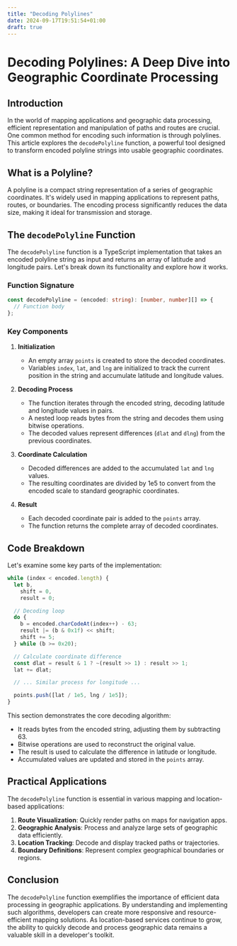 ```yaml
---
title: "Decoding Polylines"
date: 2024-09-17T19:51:54+01:00
draft: true
---
```


# Decoding Polylines: A Deep Dive into Geographic Coordinate Processing

## Introduction

In the world of mapping applications and geographic data processing, efficient representation and manipulation of paths and routes are crucial. One common method for encoding such information is through polylines. This article explores the `decodePolyline` function, a powerful tool designed to transform encoded polyline strings into usable geographic coordinates.

## What is a Polyline?

A polyline is a compact string representation of a series of geographic coordinates. It's widely used in mapping applications to represent paths, routes, or boundaries. The encoding process significantly reduces the data size, making it ideal for transmission and storage.

## The `decodePolyline` Function

The `decodePolyline` function is a TypeScript implementation that takes an encoded polyline string as input and returns an array of latitude and longitude pairs. Let's break down its functionality and explore how it works.

### Function Signature

```typescript
const decodePolyline = (encoded: string): [number, number][] => {
  // Function body
};
```

### Key Components

1. **Initialization**

   - An empty array `points` is created to store the decoded coordinates.
   - Variables `index`, `lat`, and `lng` are initialized to track the current position in the string and accumulate latitude and longitude values.

2. **Decoding Process**

   - The function iterates through the encoded string, decoding latitude and longitude values in pairs.
   - A nested loop reads bytes from the string and decodes them using bitwise operations.
   - The decoded values represent differences (`dlat` and `dlng`) from the previous coordinates.

3. **Coordinate Calculation**

   - Decoded differences are added to the accumulated `lat` and `lng` values.
   - The resulting coordinates are divided by 1e5 to convert from the encoded scale to standard geographic coordinates.

4. **Result**
   - Each decoded coordinate pair is added to the `points` array.
   - The function returns the complete array of decoded coordinates.

## Code Breakdown

Let's examine some key parts of the implementation:

```typescript
while (index < encoded.length) {
  let b,
    shift = 0,
    result = 0;

  // Decoding loop
  do {
    b = encoded.charCodeAt(index++) - 63;
    result |= (b & 0x1f) << shift;
    shift += 5;
  } while (b >= 0x20);

  // Calculate coordinate difference
  const dlat = result & 1 ? ~(result >> 1) : result >> 1;
  lat += dlat;

  // ... Similar process for longitude ...

  points.push([lat / 1e5, lng / 1e5]);
}
```

This section demonstrates the core decoding algorithm:

- It reads bytes from the encoded string, adjusting them by subtracting 63.
- Bitwise operations are used to reconstruct the original value.
- The result is used to calculate the difference in latitude or longitude.
- Accumulated values are updated and stored in the `points` array.

## Practical Applications

The `decodePolyline` function is essential in various mapping and location-based applications:

1. **Route Visualization**: Quickly render paths on maps for navigation apps.
2. **Geographic Analysis**: Process and analyze large sets of geographic data efficiently.
3. **Location Tracking**: Decode and display tracked paths or trajectories.
4. **Boundary Definitions**: Represent complex geographical boundaries or regions.

## Conclusion

The `decodePolyline` function exemplifies the importance of efficient data processing in geographic applications. By understanding and implementing such algorithms, developers can create more responsive and resource-efficient mapping solutions. As location-based services continue to grow, the ability to quickly decode and process geographic data remains a valuable skill in a developer's toolkit.
